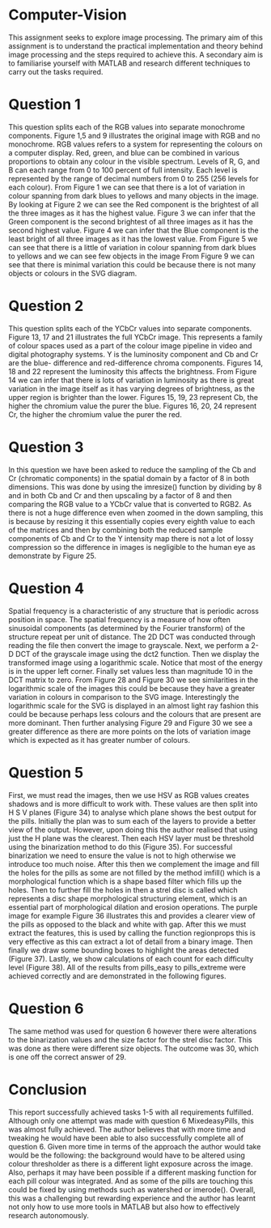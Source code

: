 # Computer-Vision
This assignment seeks to explore image processing. 
The primary aim of this assignment is to understand the practical implementation and theory behind image processing and the steps required to achieve this. 
A secondary aim is to familiarise yourself with MATLAB and research different techniques to carry out the tasks required.

# Question 1
This question splits each of the RGB values into separate monochrome components. Figure 1,5 and 9 illustrates the original image with RGB and no monochrome.
RGB values refers to a system for representing the colours on a computer display. Red, green, and blue can be combined in various proportions to obtain any colour in the visible spectrum. Levels of R, G, and B can each range from 0 to 100 percent of full intensity. Each level is represented by the range of decimal numbers from 0 to 255 (256 levels for each colour).
From Figure 1 we can see that there is a lot of variation in colour spanning from dark blues to yellows and many objects in the image.
By looking at Figure 2 we can see the Red component is the brightest of all the three images as it has the highest value.
Figure 3 we can infer that the Green component is the second brightest of all three images as it has the second highest value.
Figure 4 we can infer that the Blue component is the least bright of all three images as it has the lowest value.
From Figure 5 we can see that there is a little of variation in colour spanning from dark blues to yellows and we can see few objects in the image
From Figure 9 we can see that there is minimal variation this could be because there is not many objects or colours in the SVG diagram.

# Question 2
This question splits each of the YCbCr values into separate components. Figure 13, 17 and 21 illustrates the full YCbCr image.
This represents a family of colour spaces used as a part of the colour image pipeline in video and digital photography systems. Y is the luminosity component and Cb and Cr are the blue- difference and red-difference chroma components.
Figures 14, 18 and 22 represent the luminosity this affects the brightness.
From Figure 14 we can infer that there is lots of variation in luminosity as there is great variation in the image itself as it has varying degrees of brightness, as the upper region is brighter than the lower.
Figures 15, 19, 23 represent Cb, the higher the chromium value the purer the blue. Figures 16, 20, 24 represent Cr, the higher the chromium value the purer the red.

# Question 3
In this question we have been asked to reduce the sampling of the Cb and Cr (chromatic components) in the spatial domain by a factor of 8 in both dimensions. This was done by using the imresize() function by dividing by 8 and in both Cb and Cr and then upscaling by a factor of 8 and then comparing the RGB value to a YCbCr value that is converted to RGB2.
As there is not a huge difference even when zoomed in the down sampling, this is because by resizing it this essentially copies every eighth value to each of the matrices and then by combining both the reduced sample components of Cb and Cr to the Y intensity map there is not a lot of lossy compression so the difference in images is negligible to the human eye as demonstrate by Figure 25.

# Question 4
Spatial frequency is a characteristic of any structure that is periodic across position in space. The spatial frequency is a measure of how often sinusoidal components (as determined by the Fourier transform) of the structure repeat per unit of distance.
The 2D DCT was conducted through reading the file then convert the image to grayscale. Next, we perform a 2-D DCT of the grayscale image using the dct2 function. Then we display the transformed image using a logarithmic scale. Notice that most of the energy is in the upper left corner. Finally set values less than magnitude 10 in the DCT matrix to zero.
From Figure 28 and Figure 30 we see similarities in the logarithmic scale of the images this could be because they have a greater variation in colours in comparison to the SVG image. Interestingly the logarithmic scale for the SVG is displayed in an almost light ray fashion this could be because perhaps less colours and the colours that are present are more dominant.
Then further analysing Figure 29 and Figure 30 we see a greater difference as there are more points on the lots of variation image which is expected as it has greater number of colours.

# Question 5
First, we must read the images, then we use HSV as RGB values creates shadows and is more difficult to work with. These values are then split into H S V planes (Figure 34) to analyse which plane shows the best output for the pills. Initially the plan was to sum each of the layers to provide a better view of the output. However, upon doing this the author realised that using just the H plane was the clearest.
Then each HSV layer must be threshold using the binarization method to do this (Figure 35). For successful binarization we need to ensure the value is not to high otherwise we introduce too much noise.
After this then we complement the image and fill the holes for the pills as some are not filled by the method imfill() which is a morphological function which is a shape based filter which fills up the holes.
Then to further fill the holes in then a strel disc is called which represents a disc shape morphological structuring element, which is an essential part of morphological dilation and erosion operations.
The purple image for example Figure 36 illustrates this and provides a clearer view of the pills as opposed to the black and white with gap.
After this we must extract the features, this is used by calling the function regionprops this is very effective as this can extract a lot of detail from a binary image.
Then finally we draw some bounding boxes to highlight the areas detected (Figure 37). Lastly, we show calculations of each count for each difficulty level (Figure 38).
All of the results from pills_easy to pills_extreme were achieved correctly and are demonstrated in the following figures.

# Question 6
The same method was used for question 6 however there were alterations to the binarization values and the size factor for the strel disc factor. This was done as there were different size objects. The outcome was 30, which is one off the correct answer of 29.

# Conclusion
This report successfully achieved tasks 1-5 with all requirements fulfilled. Although only one attempt was made with question 6 MixedeasyPills, this was almost fully achieved. The author believes that with more time and tweaking he would have been able to also successfully complete all of question 6.
Given more time in terms of the approach the author would take would be the following: the background would have to be altered using colour thresholder as there is a different light exposure across the image. Also, perhaps it may have been possible if a different masking function for each pill colour was integrated. And as some of the pills are touching this could be fixed by using methods such as watershed or imerode().
Overall, this was a challenging but rewarding experience and the author has learnt not only how to use more tools in MATLAB but also how to effectively research autonomously.
